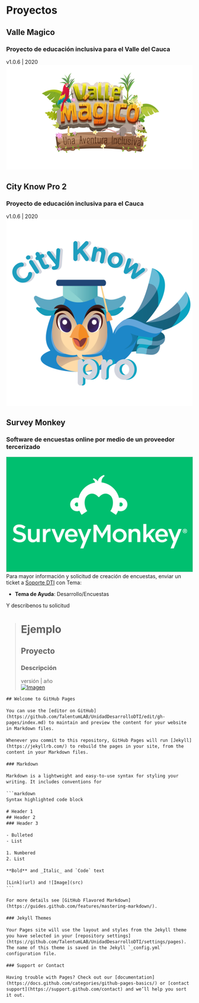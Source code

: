 # Proyectos

## Valle Magico
### Proyecto de educación inclusiva para el Valle del Cauca
v1.0.6 | 2020
[![ValleMagico](./LogoValleMagico.png "ValleMagico")](https://vallemagico.co)

<!-- <img src="./LogoValleMagico.png" alt="drawing" width="50%"/> -->

## City Know Pro 2
### Proyecto de educación inclusiva para el Cauca
v1.0.6 | 2020
[![logo](./logocity.png "CityKnowPro2")](https://cityknowpro.com)





## Survey Monkey
### Software de encuestas online por medio de un proveedor tercerizado
[![logo](./surveymonkey.png "Survey Monkey")](https://es.research.net/r/5NXMYMT)
Para mayor información y solicitud de creación de encuestas, enviar un ticket a [Soporte DTI](https://soporte.talentum.edu.co/open.php) con Tema:
- **Tema de Ayuda**: Desarrollo/Encuestas
  
Y describenos tu solicitud



># Ejemplo
>## Proyecto
>### Descripción
>versión | año  
>[![Imagen](imagelink "alt")](https://link)



````
## Welcome to GitHub Pages

You can use the [editor on GitHub](https://github.com/TalentumLAB/UnidadDesarrolloDTI/edit/gh-pages/index.md) to maintain and preview the content for your website in Markdown files.

Whenever you commit to this repository, GitHub Pages will run [Jekyll](https://jekyllrb.com/) to rebuild the pages in your site, from the content in your Markdown files.

### Markdown

Markdown is a lightweight and easy-to-use syntax for styling your writing. It includes conventions for

```markdown
Syntax highlighted code block

# Header 1
## Header 2
### Header 3

- Bulleted
- List

1. Numbered
2. List

**Bold** and _Italic_ and `Code` text

[Link](url) and ![Image](src)
```

For more details see [GitHub Flavored Markdown](https://guides.github.com/features/mastering-markdown/).

### Jekyll Themes

Your Pages site will use the layout and styles from the Jekyll theme you have selected in your [repository settings](https://github.com/TalentumLAB/UnidadDesarrolloDTI/settings/pages). The name of this theme is saved in the Jekyll `_config.yml` configuration file.

### Support or Contact

Having trouble with Pages? Check out our [documentation](https://docs.github.com/categories/github-pages-basics/) or [contact support](https://support.github.com/contact) and we’ll help you sort it out.
````